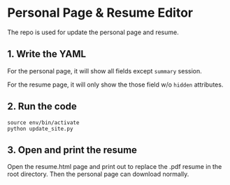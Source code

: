 # Personal Page & Resume Editor

The repo is used for update the personal page and resume.

## 1. __Write the YAML__

For the personal page, it will show all fields except `summary` session.

For the resume page, it will only show the those field w/o `hidden` attributes.

## 2. __Run the code__

```shell
source env/bin/activate
python update_site.py
```

## 3. __Open and print the resume__

Open the resume.html page and print out to replace the .pdf resume in the root directory. Then the personal page can download normally.